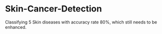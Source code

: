 # Skin-Cancer-Detection

Classifying 5 Skin diseases with accuracy rate 80%, which still needs to be enhanced.
